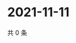 # 2021-11-11

共 0 条

<!-- BEGIN WEIBO -->
<!-- 最后更新时间 Thu Nov 11 2021 16:17:37 GMT+0800 (China Standard Time) -->

<!-- END WEIBO -->
